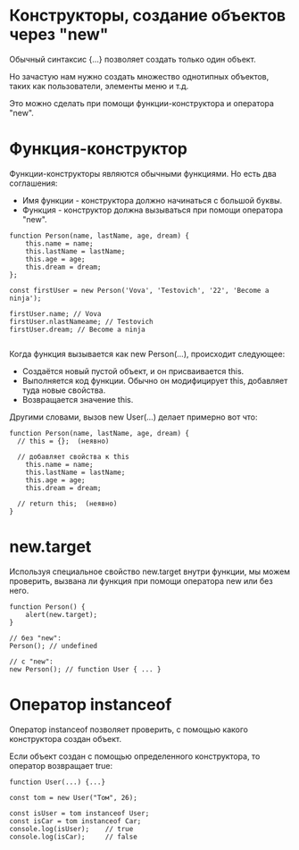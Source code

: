 # Конструкторы, создание объектов через "new"

Обычный синтаксис {...} позволяет создать только один объект. 

Но зачастую нам нужно создать множество однотипных объектов, таких как пользователи, элементы меню и т.д.

Это можно сделать при помощи функции-конструктора и оператора "new".

# Функция-конструктор

Функции-конструкторы являются обычными функциями. Но есть два соглашения:

- Имя функции - конструктора должно начинаться с большой буквы.
- Функция - конструктор должна вызываться при помощи оператора "new".

```
function Person(name, lastName, age, dream) {
    this.name = name;
    this.lastName = lastName;
    this.age = age;
    this.dream = dream;
};

const firstUser = new Person('Vova', 'Testovich', '22', 'Become a ninja');

firstUser.name; // Vova
firstUser.nlastNameame; // Testovich
firstUser.dream; // Become a ninja


```

Когда функция вызывается как new Person(...), происходит следующее:

- Создаётся новый пустой объект, и он присваивается this.
- Выполняется код функции. Обычно он модифицирует this, добавляет туда новые свойства.
- Возвращается значение this.

Другими словами, вызов new User(...) делает примерно вот что:

```
function Person(name, lastName, age, dream) {
  // this = {};  (неявно)

  // добавляет свойства к this
    this.name = name;
    this.lastName = lastName;
    this.age = age;
    this.dream = dream;

  // return this;  (неявно)
}
```

# new.target

Используя специальное свойство new.target внутри функции, мы можем проверить, вызвана ли функция при помощи оператора new или без него.

```
function Person() {
    alert(new.target);
}

// без "new":
Person(); // undefined

// с "new":
new Person(); // function User { ... }

```

# Оператор instanceof

Оператор instanceof позволяет проверить, с помощью какого конструктора создан объект.

Если объект создан с помощью определенного конструктора, то оператор возвращает true:

```
function User(...) {...}

const tom = new User("Том", 26);
 
const isUser = tom instanceof User;
const isCar = tom instanceof Car;
console.log(isUser);    // true
console.log(isCar);     // false

```







